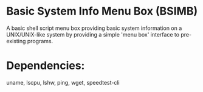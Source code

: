 # Basic System Info Menu Box (BSIMB)
A basic shell script menu box providing basic system information on a UNIX/UNIX-like system by providing a simple 'menu box' interface to pre-existing programs.

# Dependencies:
uname, lscpu, lshw, ping, wget, speedtest-cli

